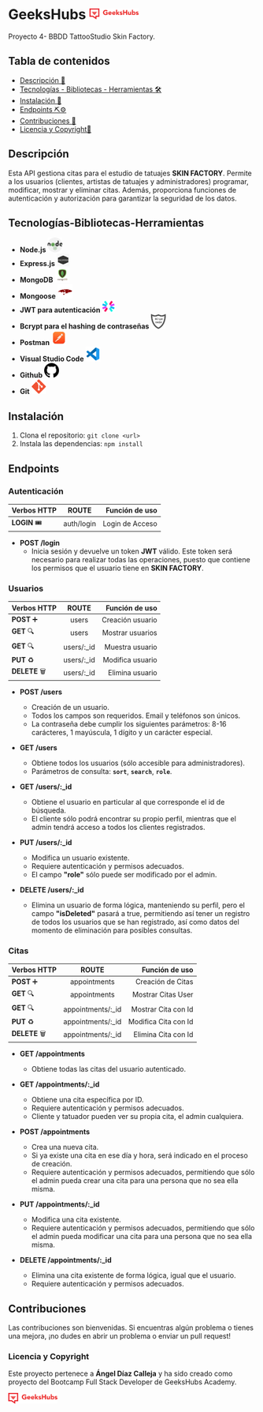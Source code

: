 # GeeksHubs <img src= "assets/geek-logo.png" width="100"> 

<a>Proyecto 4- BBDD TattooStudio Skin Factory.</a>

## Tabla de contenidos

- [Descripción 📝](#Descripción)
- [Tecnologías - Bibliotecas - Herramientas 🛠️](#Tecnologías-y-Bibliotecas-Herramientas)
- [Instalación  🚀](#Instalación)
- [Endpoints ⛏️⚙️](#Endpoints)
- [Contribuciones  🤝](#Contribuciones)
- [Licencia y Copyright📃](#licencia-y-copyright)


## Descripción

Esta API gestiona citas para el estudio de tatuajes **SKIN FACTORY**. Permite a los usuarios (clientes, artistas de tatuajes y administradores) programar, modificar, mostrar y eliminar citas. Además, proporciona funciones de autenticación y autorización para garantizar la seguridad de los datos.

## Tecnologías-Bibliotecas-Herramientas

-  **Node.js** <img src= "assets/node-logo.png" width="30">
- **Express.js** <img src= "assets/express-logo.png" width="25" height="25">
- **MongoDB** <img src= "assets/mongodb-logo.jpg" width="30" >
- **Mongoose** <img src= "assets/mongoose-logo.png" width="30">
- **JWT para autenticación** <img src= "assets/jwt-logo.png" width="25">
- **Bcrypt para el hashing de contraseñas** <img src= "assets/bcrypt-logo.jpg" width="30">
- **Postman** <img src="assets/postman-logo.jpg" width="30">
- **Visual Studio Code** <img src="assets/visual-logo.png" width="30">
- **Github** <img src="assets/github-logo.png" width="30">
- **Git** <img src="assets/git-logo.png" width="30">

## Instalación

1. Clona el repositorio: `git clone <url>`
2. Instala las dependencias: `npm install`

## Endpoints

 ### Autenticación

|Verbos HTTP|ROUTE|Función de uso|
|-|:-:|-:|
|**LOGIN** 🎟️|auth/login|Login de Acceso|

- **POST /login**
  - Inicia sesión y devuelve un token **JWT** válido. Este token será necesario para realizar todas las operaciones, puesto que contiene los permisos que el usuario tiene en **SKIN FACTORY**.

### Usuarios

|Verbos HTTP|ROUTE|Función de uso|
|-|:-:|-:|
|**POST** ➕|users|Creación usuario|
|**GET** 🔍|users|Mostrar usuarios|
|**GET** 🔍|users/:_id|Muestra usuario|
|**PUT** ♻️|users/:_id|Modifica usuario|
|**DELETE** 🗑️|users/:_id|Elimina usuario|

- **POST /users**

  - Creación de un usuario.
  - Todos los campos son requeridos. Email y teléfonos son únicos.
  - La contraseña debe cumplir los siguientes parámetros: 8-16 carácteres, 1 mayúscula, 1 dígito y un carácter especial.


- **GET /users**

  - Obtiene todos los usuarios (sólo accesible para administradores). 
  - Parámetros de consulta: **`sort`**, **`search`**, **`role`**.

- **GET /users/:_id**

  - Obtiene el usuario en particular al que corresponde el id de búsqueda.
  - El cliente sólo podrá encontrar su propio perfil, mientras que el admin tendrá acceso a todos los clientes registrados. 

- **PUT /users/:_id**

  - Modifica un usuario existente.
  - Requiere autenticación y permisos adecuados. 
  - El campo **"role"** sólo puede ser modificado por el admin.

- **DELETE /users/:_id**

  - Elimina un usuario de forma lógica, manteniendo su perfil, pero el campo  **"isDeleted"** pasará a true, permitiendo así tener un registro de todos los usuarios que se han registrado, así como datos del momento de eliminación para posibles consultas.

### Citas 

|Verbos HTTP|ROUTE|Función de uso|
|-|:-:|-:|
|**POST** ➕|appointments|Creación de Citas|
|**GET** 🔍|appointments|Mostrar Citas User|
|**GET** 🔍|appointments/:_id|Mostrar Cita con Id|
|**PUT** ♻️|appointments/:_id|Modifica Cita con Id|
|**DELETE** 🗑️|appointments/:_id|Elimina Cita con Id|

- **GET /appointments**

  - Obtiene todas las citas del usuario autenticado.

- **GET /appointments/:_id**

  - Obtiene una cita específica por ID.
  - Requiere autenticación y permisos adecuados. 
  - Cliente y tatuador pueden ver su propia cita, el admin cualquiera.

- **POST /appointments**

  - Crea una nueva cita.
  - Si ya existe una cita en ese día y hora, será indicado en el proceso de creación.
  - Requiere autenticación y permisos adecuados, permitiendo que sólo el admin pueda crear una cita para una persona que no sea ella misma. 

- **PUT /appointments/:_id**

  - Modifica una cita existente.
  - Requiere autenticación y permisos adecuados, permitiendo que sólo el admin pueda modificar una cita para una persona que no sea ella misma. 

- **DELETE /appointments/:_id**

  - Elimina una cita existente de forma lógica, igual que el usuario.
  - Requiere autenticación y permisos adecuados.

## Contribuciones

Las contribuciones son bienvenidas. Si encuentras algún problema o tienes una mejora, ¡no dudes en abrir un problema o enviar un pull request!

### Licencia y Copyright

Este proyecto pertenece a **Ángel Díaz Calleja** y ha sido creado como proyecto del Bootcamp Full Stack Developer de GeeksHubs Academy.

<img src= "assets/geek-logo.png" width="100"> 



